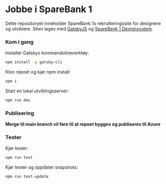 # Jobbe i SpareBank 1

Dette repositoryet inneholder SpareBank 1s rekrutteringssite for designere og utviklere. Siten lages med [GatsbyJS](https://www.gatsbyjs.org) og [SpareBank 1 Designsystem](https://design.sparebank1.no/).

### Kom i gang

Installer Gatsbys kommandolineverktøy:
```bash
npm install -g gatsby-cli
```

Klon repoet og kjør npm install:
```bash
npm i
```

Start en lokal utviklingsserver:
```bash
npm run dev
```

### Publisering
**Merge til main branch vil føre til at repoet bygges og publiseres til Azure**

### Tester

Kjør tester:
```bash
npm run test
```

Kjør tester og oppdater snapshots:
```bash
npm run test-update
```
